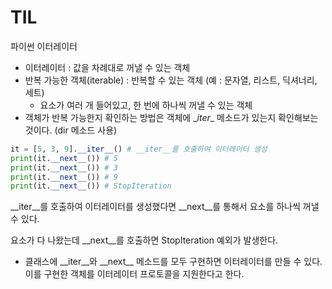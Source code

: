 # TIL

파이썬 이터레이터

- 이터레이터 : 값을 차례대로 꺼낼 수 있는 객체
- 반복 가능한 객체(iterable) : 반복할 수 있는 객체 (예 : 문자열, 리스트, 딕셔너리, 세트)
  - 요소가 여러 개 들어있고, 한 번에 하나씩 꺼낼 수 있는 객체
- 객체가 반복 가능한지 확인하는 방법은 객체에 \__iter__ 메소드가 있는지 확인해보는 것이다. (dir 메소드 사용)

~~~python
it = [5, 3, 9].__iter__() # __iter__를 호출하여 이터레이터 생성
print(it.__next__()) # 5
print(it.__next__()) # 3
print(it.__next__()) # 9
print(it.__next__()) # StopIteration
~~~

\_\_iter\_\_를 호출하여 이터레이터를 생성했다면 \_\_next\_\_를 통해서 요소를 하나씩 꺼낼 수 있다.

요소가 다 나왔는데 \_\_next\_\_를 호출하면 StopIteration 예외가 발생한다.



- 클래스에 \_\_iter\_\_와 \_\_next\_\_ 메소드를 모두 구현하면 이터레이터를 만들 수 있다. 이를 구현한 객체를 이터레이터 프로토콜을 지원한다고 한다.